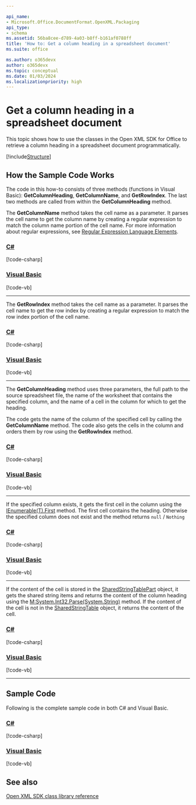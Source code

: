 ```yaml
---

api_name:
- Microsoft.Office.DocumentFormat.OpenXML.Packaging
api_type:
- schema
ms.assetid: 56ba8cee-d789-4a03-b8ff-b161af0788ff
title: 'How to: Get a column heading in a spreadsheet document'
ms.suite: office

ms.author: o365devx
author: o365devx
ms.topic: conceptual
ms.date: 01/03/2024
ms.localizationpriority: high
---
```

# Get a column heading in a spreadsheet document

This topic shows how to use the classes in the Open XML SDK for
Office to retrieve a column heading in a spreadsheet document
programmatically.

[!include[Structure](../includes/spreadsheet/structure.md)]

## How the Sample Code Works

The code in this how-to consists of three methods (functions in Visual
Basic): **GetColumnHeading**, **GetColumnName**, and **GetRowIndex**. The last two methods are called from
within the **GetColumnHeading** method.

The **GetColumnName** method takes the cell
name as a parameter. It parses the cell name to get the column name by
creating a regular expression to match the column name portion of the
cell name. For more information about regular expressions, see [Regular Expression Language Elements](https://msdn.microsoft.com/library/az24scfc.aspx).

### [C#](#tab/cs-1)
[!code-csharp[](../../samples/spreadsheet/get_a_column_heading/cs/Program.cs#snippet1)]
### [Visual Basic](#tab/vb-1)
[!code-vb[](../../samples/spreadsheet/get_a_column_heading/vb/Program.vb#snippet1)]
***


The **GetRowIndex** method takes the cell name
as a parameter. It parses the cell name to get the row index by creating
a regular expression to match the row index portion of the cell name.

### [C#](#tab/cs-2)
[!code-csharp[](../../samples/spreadsheet/get_a_column_heading/cs/Program.cs#snippet2)]
### [Visual Basic](#tab/vb-2)
[!code-vb[](../../samples/spreadsheet/get_a_column_heading/vb/Program.vb#snippet2)]
***


The **GetColumnHeading** method uses three
parameters, the full path to the source spreadsheet file, the name of
the worksheet that contains the specified column, and the name of a cell
in the column for which to get the heading.

The code gets the name of the column of the specified cell by calling
the **GetColumnName** method. The code also
gets the cells in the column and orders them by row using the **GetRowIndex** method.

### [C#](#tab/cs-3)
[!code-csharp[](../../samples/spreadsheet/get_a_column_heading/cs/Program.cs#snippet3)]
### [Visual Basic](#tab/vb-3)
[!code-vb[](../../samples/spreadsheet/get_a_column_heading/vb/Program.vb#snippet3)]
***


If the specified column exists, it gets the first cell in the column
using the
[IEnumerable(T).First](https://msdn.microsoft.com/library/bb291976.aspx)
method. The first cell contains the heading. Otherwise the specified column does not exist and the method returns `null` / `Nothing`

### [C#](#tab/cs-4)
[!code-csharp[](../../samples/spreadsheet/get_a_column_heading/cs/Program.cs#snippet4)]
### [Visual Basic](#tab/vb-4)
[!code-vb[](../../samples/spreadsheet/get_a_column_heading/vb/Program.vb#snippet4)]
***


If the content of the cell is stored in the [SharedStringTablePart](https://msdn.microsoft.com/library/office/documentformat.openxml.packaging.sharedstringtablepart.aspx) object, it gets the
shared string items and returns the content of the column heading using
the
[M:System.Int32.Parse(System.String)](https://msdn.microsoft.com/library/b3h1hf19.aspx)
method. If the content of the cell is not in the [SharedStringTable](https://msdn.microsoft.com/library/office/documentformat.openxml.spreadsheet.sharedstringtable.aspx) object, it returns the
content of the cell.

### [C#](#tab/cs-5)
[!code-csharp[](../../samples/spreadsheet/get_a_column_heading/cs/Program.cs#snippet5)]
### [Visual Basic](#tab/vb-5)
[!code-vb[](../../samples/spreadsheet/get_a_column_heading/vb/Program.vb#snippet5)]
***


## Sample Code

Following is the complete sample code in both C\# and Visual Basic.

### [C#](#tab/cs)
[!code-csharp[](../../samples/spreadsheet/get_a_column_heading/cs/Program.cs#snippet0)]

### [Visual Basic](#tab/vb)
[!code-vb[](../../samples/spreadsheet/get_a_column_heading/vb/Program.vb#snippet0)]

## See also



[Open XML SDK class library reference](/office/open-xml/open-xml-sdk)
